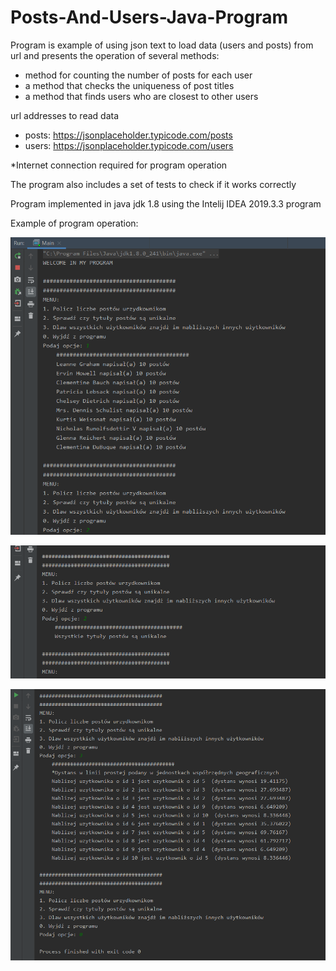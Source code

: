 # Posts-And-Users-Java-Program

Program is example of using json text to load data (users and posts) from url                                                             and presents the operation of several methods:
- method for counting the number of posts for each user
- a method that checks the uniqueness of post titles
- a method that finds users who are closest to other users

url addresses to read data
- posts: https://jsonplaceholder.typicode.com/posts
- users: https://jsonplaceholder.typicode.com/users

*Internet connection required for program operation

The program also includes a set of tests to check if it works correctly

Program implemented in java jdk 1.8 using the Intelij IDEA 2019.3.3 program

Example of program operation:

![Image description](https://github.com/Raval97/Posts-And-Users-Java-Program/blob/master/screens/1.png?raw=true)

![Image description](https://github.com/Raval97/Posts-And-Users-Java-Program/blob/master/screens/2.PNG?raw=true)

![Image description](https://github.com/Raval97/Posts-And-Users-Java-Program/blob/master/screens/3.PNG?raw=true)

